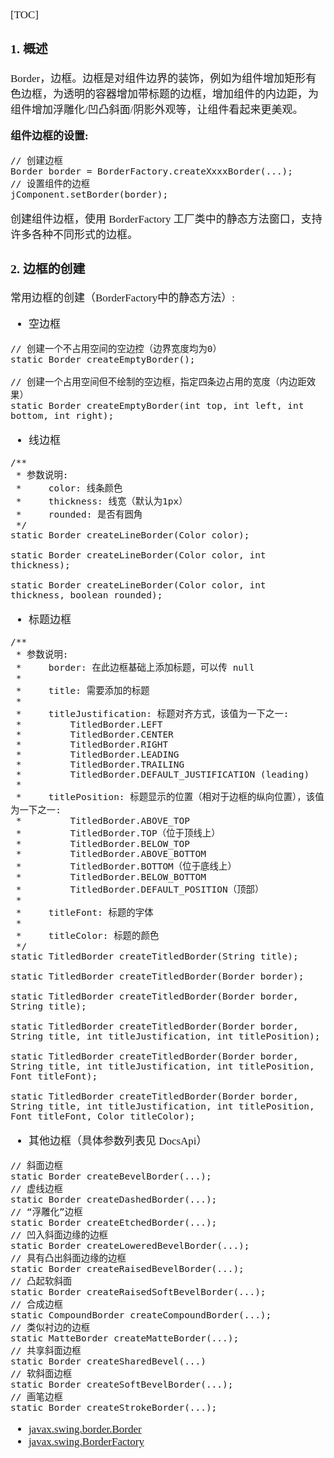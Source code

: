 <span  style="font-family: Simsun,serif; font-size: 17px; ">

[TOC]

### 1. 概述

Border，边框。边框是对组件边界的装饰，例如为组件增加矩形有色边框，为透明的容器增加带标题的边框，增加组件的内边距，为组件增加浮雕化/凹凸斜面/阴影外观等，让组件看起来更美观。

**组件边框的设置:**

~~~
// 创建边框
Border border = BorderFactory.createXxxxBorder(...);
// 设置组件的边框
jComponent.setBorder(border);
~~~

创建组件边框，使用 BorderFactory 工厂类中的静态方法窗口，支持许多各种不同形式的边框。

### 2. 边框的创建

常用边框的创建（BorderFactory中的静态方法）:

- 空边框

~~~
// 创建一个不占用空间的空边控（边界宽度均为0）
static Border createEmptyBorder();

// 创建一个占用空间但不绘制的空边框，指定四条边占用的宽度（内边距效果）
static Border createEmptyBorder(int top, int left, int bottom, int right);
~~~

- 线边框

~~~
/**
 * 参数说明:
 *     color: 线条颜色
 *     thickness: 线宽（默认为1px）
 *     rounded: 是否有圆角
 */
static Border createLineBorder(Color color);

static Border createLineBorder(Color color, int thickness);

static Border createLineBorder(Color color, int thickness, boolean rounded);
~~~

- 标题边框

~~~
/**
 * 参数说明:
 *     border: 在此边框基础上添加标题，可以传 null
 *     
 *     title: 需要添加的标题
 *     
 *     titleJustification: 标题对齐方式，该值为一下之一:
 *         TitledBorder.LEFT
 *         TitledBorder.CENTER
 *         TitledBorder.RIGHT
 *         TitledBorder.LEADING
 *         TitledBorder.TRAILING
 *         TitledBorder.DEFAULT_JUSTIFICATION (leading)
 *         
 *     titlePosition: 标题显示的位置（相对于边框的纵向位置），该值为一下之一:
 *         TitledBorder.ABOVE_TOP
 *         TitledBorder.TOP（位于顶线上）
 *         TitledBorder.BELOW_TOP
 *         TitledBorder.ABOVE_BOTTOM
 *         TitledBorder.BOTTOM（位于底线上）
 *         TitledBorder.BELOW_BOTTOM
 *         TitledBorder.DEFAULT_POSITION（顶部）
 *         
 *     titleFont: 标题的字体
 *     
 *     titleColor: 标题的颜色
 */
static TitledBorder createTitledBorder(String title);

static TitledBorder createTitledBorder(Border border);

static TitledBorder createTitledBorder(Border border, String title);

static TitledBorder createTitledBorder(Border border, String title, int titleJustification, int titlePosition);

static TitledBorder createTitledBorder(Border border, String title, int titleJustification, int titlePosition, Font titleFont);

static TitledBorder createTitledBorder(Border border, String title, int titleJustification, int titlePosition, Font titleFont, Color titleColor);
~~~

- 其他边框（具体参数列表见 DocsApi）

~~~
// 斜面边框
static Border createBevelBorder(...);
// 虚线边框
static Border createDashedBorder(...);
// “浮雕化”边框
static Border createEtchedBorder(...);
// 凹入斜面边缘的边框
static Border createLoweredBevelBorder(...);
// 具有凸出斜面边缘的边框
static Border createRaisedBevelBorder(...);
// 凸起软斜面
static Border createRaisedSoftBevelBorder(...);
// 合成边框
static CompoundBorder createCompoundBorder(...);
// 类似衬边的边框
static MatteBorder createMatteBorder(...);
// 共享斜面边框
static Border createSharedBevel(...)
// 软斜面边框
static Border createSoftBevelBorder(...);
// 画笔边框
static Border createStrokeBorder(...);
~~~












- [javax.swing.border.Border](https://docs.oracle.com/javase/8/docs/api/javax/swing/border/Border.html)
- [javax.swing.BorderFactory](https://docs.oracle.com/javase/8/docs/api/javax/swing/BorderFactory.html)

</span>